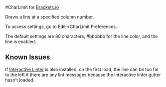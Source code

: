 #CharLimit for [Brackets.io](https://github.com/adobe/brackets)

Draws a line at a specified column number.

To access settings, go to Edit->CharLimit Preferences.

The default settings are 80 characters, #bbbbbb for the line color, and the line is enabled.

## Known Issues

If [Interactive Linter](https://github.com/MiguelCastillo/Brackets-Interactive-Linter) is also installed, on the first load, the line can be too far to the left if there are any lint messages because the interactive linter gutter hasn't loaded.